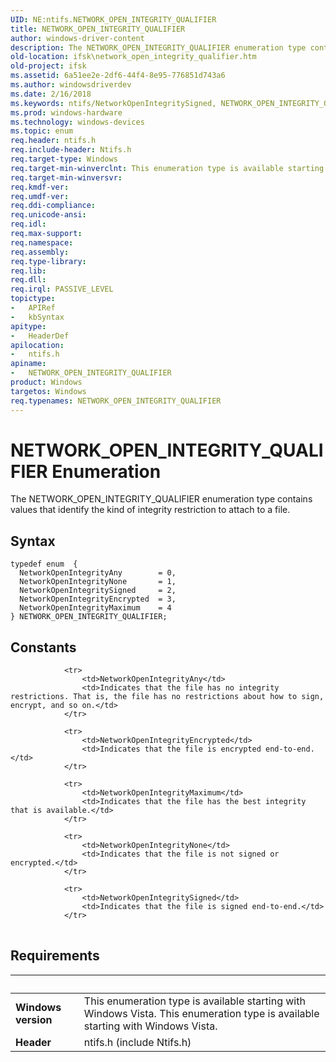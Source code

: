 ```yaml
---
UID: NE:ntifs.NETWORK_OPEN_INTEGRITY_QUALIFIER
title: NETWORK_OPEN_INTEGRITY_QUALIFIER
author: windows-driver-content
description: The NETWORK_OPEN_INTEGRITY_QUALIFIER enumeration type contains values that identify the kind of integrity restriction to attach to a file.
old-location: ifsk\network_open_integrity_qualifier.htm
old-project: ifsk
ms.assetid: 6a51ee2e-2df6-44f4-8e95-776851d743a6
ms.author: windowsdriverdev
ms.date: 2/16/2018
ms.keywords: ntifs/NetworkOpenIntegritySigned, NETWORK_OPEN_INTEGRITY_QUALIFIER, ntifs/NetworkOpenIntegrityMaximum, ntifs/NetworkOpenIntegrityAny, ntifs/NetworkOpenIntegrityEncrypted, NetworkOpenIntegrityEncrypted, ntifs/NetworkOpenIntegrityNone, ntifs/NETWORK_OPEN_INTEGRITY_QUALIFIER, NetworkOpenIntegritySigned, NetworkOpenIntegrityMaximum, ifsk.network_open_integrity_qualifier, ECP_Structures_e5f36510-f63f-47bc-941c-690d51ea0608.xml, NetworkOpenIntegrityNone, NetworkOpenIntegrityAny, NETWORK_OPEN_INTEGRITY_QUALIFIER enumeration [Installable File System Drivers]
ms.prod: windows-hardware
ms.technology: windows-devices
ms.topic: enum
req.header: ntifs.h
req.include-header: Ntifs.h
req.target-type: Windows
req.target-min-winverclnt: This enumeration type is available starting with Windows Vista.
req.target-min-winversvr: 
req.kmdf-ver: 
req.umdf-ver: 
req.ddi-compliance: 
req.unicode-ansi: 
req.idl: 
req.max-support: 
req.namespace: 
req.assembly: 
req.type-library: 
req.lib: 
req.dll: 
req.irql: PASSIVE_LEVEL
topictype:
-	APIRef
-	kbSyntax
apitype:
-	HeaderDef
apilocation:
-	ntifs.h
apiname:
-	NETWORK_OPEN_INTEGRITY_QUALIFIER
product: Windows
targetos: Windows
req.typenames: NETWORK_OPEN_INTEGRITY_QUALIFIER
---
```


# NETWORK_OPEN_INTEGRITY_QUALIFIER Enumeration
The NETWORK_OPEN_INTEGRITY_QUALIFIER enumeration type contains values that identify the kind of integrity restriction to attach to a file.

## Syntax
````
typedef enum  { 
  NetworkOpenIntegrityAny        = 0,
  NetworkOpenIntegrityNone       = 1,
  NetworkOpenIntegritySigned     = 2,
  NetworkOpenIntegrityEncrypted  = 3,
  NetworkOpenIntegrityMaximum    = 4
} NETWORK_OPEN_INTEGRITY_QUALIFIER;
````

## Constants

<table>
            
                <tr>
                    <td>NetworkOpenIntegrityAny</td>
                    <td>Indicates that the file has no integrity restrictions. That is, the file has no restrictions about how to sign, encrypt, and so on.</td>
                </tr>
            
                <tr>
                    <td>NetworkOpenIntegrityEncrypted</td>
                    <td>Indicates that the file is encrypted end-to-end.</td>
                </tr>
            
                <tr>
                    <td>NetworkOpenIntegrityMaximum</td>
                    <td>Indicates that the file has the best integrity that is available.</td>
                </tr>
            
                <tr>
                    <td>NetworkOpenIntegrityNone</td>
                    <td>Indicates that the file is not signed or encrypted.</td>
                </tr>
            
                <tr>
                    <td>NetworkOpenIntegritySigned</td>
                    <td>Indicates that the file is signed end-to-end.</td>
                </tr>
</table>


## Requirements
| &nbsp; | &nbsp; |
| ---- |:---- |
| **Windows version** | This enumeration type is available starting with Windows Vista. This enumeration type is available starting with Windows Vista. |
| **Header** | ntifs.h (include Ntifs.h) |
